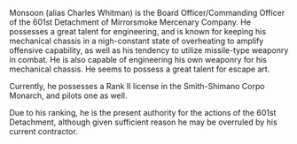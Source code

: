 Monsoon (alias Charles Whitman) is the Board Officer/Commanding Officer of the 601st Detachment of Mirrorsmoke Mercenary Company. He possesses a great talent for engineering, and is known for keeping his mechanical chassis in a nigh-constant state of overheating to amplify offensive capability, as well as his tendency to utilize missile-type weaponry in combat. He is also capable of engineering his own weaponry for his mechanical chassis. He seems to possess a great talent for escape art.

Currently, he possesses a Rank II license in the Smith-Shimano Corpo Monarch, and pilots one as well.

Due to his ranking, he is the present authority for the actions of the 601st Detachment, although given sufficient reason he may be overruled by his current contractor.
